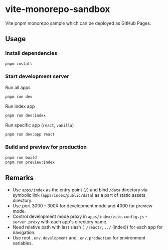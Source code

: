 # vite-monorepo-sandbox

Vite pnpm monorepo sample which can be deployed as GitHub Pages.

## Usage

### Install dependencies

```sh
pnpm install
```

### Start development server

Run all apps
```sh
pnpm run dev
```

Run index app
```sh
pnpm run dev:index
```

Run specific app (`react`, `vanilla`)
```sh
pnpm run dev:app react
```

### Build and preview for production

```sh
pnpm run build
pnpm run preview:index
```

## Remarks

- Use `apps/index` as the entry point (`/`) and bind `/data` directory via symbolic link (`apps/index/public/data`) as a part of static assets directory.
- Use port 3000 - 300X for development mode and 4000 for preview mode.
- Control development mode proxy in `apps/index/vite.config.js` - `server.proxy` with each app's directory name.
- Need relative path with last slash (`./react/`, `../` (index)) for each app for navigation.
- Use root `.env.development` and `.env.production` for environment variables.
